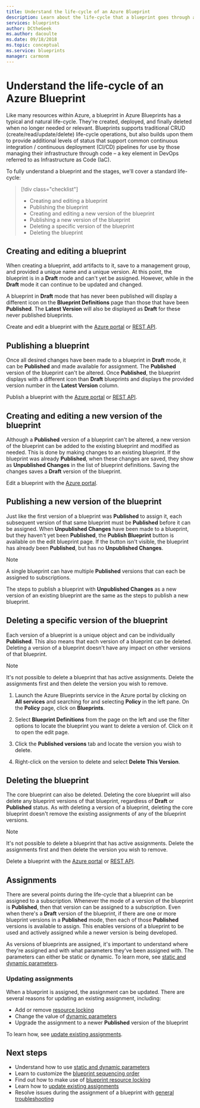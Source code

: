 ```yaml
---
title: Understand the life-cycle of an Azure Blueprint
description: Learn about the life-cycle that a blueprint goes through and details about each stage.
services: blueprints
author: DCtheGeek
ms.author: dacoulte
ms.date: 09/18/2018
ms.topic: conceptual
ms.service: blueprints
manager: carmonm
---
```

# Understand the life-cycle of an Azure Blueprint

Like many resources within Azure, a blueprint in Azure Blueprints has a typical and natural
life-cycle. They're created, deployed, and finally deleted when no longer needed or relevant.
Blueprints supports traditional CRUD (create/read/update/delete) life-cycle operations, but also
builds upon them to provide additional levels of status that support common continuous integration
/ continuous deployment (CI/CD) pipelines for use by those managing their infrastructure through
code – a key element in DevOps referred to as Infrastructure as Code (IaC).

To fully understand a blueprint and the stages, we'll cover a standard life-cycle:

> [!div class="checklist"]
> - Creating and editing a blueprint
> - Publishing the blueprint
> - Creating and editing a new version of the blueprint
> - Publishing a new version of the blueprint
> - Deleting a specific version of the blueprint
> - Deleting the blueprint

## Creating and editing a blueprint

When creating a blueprint, add artifacts to it, save to a management group, and provided a unique
name and a unique version. At this point, the blueprint is in a **Draft** mode and can't yet be
assigned. However, while in the **Draft** mode it can continue to be updated and changed.

A blueprint in **Draft** mode that has never been published will display a different icon on the
**Blueprint Definitions** page than those that have been **Published**. The **Latest Version** will
also be displayed as **Draft** for these never published blueprints.

Create and edit a blueprint with the [Azure portal](../create-blueprint-portal.md#create-a-blueprint)
or [REST API](../create-blueprint-rest-api.md#create-a-blueprint).

## Publishing a blueprint

Once all desired changes have been made to a blueprint in **Draft** mode, it can be **Published**
and made available for assignment. The **Published** version of the blueprint can't be altered.
Once **Published**, the blueprint displays with a different icon than **Draft** blueprints and
displays the provided version number in the **Latest Version** column.

Publish a blueprint with the [Azure portal](../create-blueprint-portal.md#publish-a-blueprint) or
[REST API](../create-blueprint-rest-api.md#publish-a-blueprint).

## Creating and editing a new version of the blueprint

Although a **Published** version of a blueprint can't be altered, a new version of the blueprint
can be added to the existing blueprint and modified as needed. This is done by making changes to an
existing blueprint. If the blueprint was already **Published**, when these changes are saved, they
show as **Unpublished Changes** in the list of blueprint definitions. Saving the changes saves a
**Draft** version of the blueprint.

Edit a blueprint with the [Azure portal](../create-blueprint-portal.md#edit-a-blueprint).

## Publishing a new version of the blueprint

Just like the first version of a blueprint was **Published** to assign it, each subsequent version
of that same blueprint must be **Published** before it can be assigned. When **Unpublished
Changes** have been made to a blueprint, but they haven't yet been **Published**, the **Publish
Blueprint** button is available on the edit blueprint page. If the button isn't visible, the
blueprint has already been **Published**, but has no **Unpublished Changes**.

> [!NOTE]
> A single blueprint can have multiple **Published** versions that can each be assigned to subscriptions.

The steps to publish a blueprint with **Unpublished Changes** as a new version of an existing
blueprint are the same as the steps to publish a new blueprint.

## Deleting a specific version of the blueprint

Each version of a blueprint is a unique object and can be individually **Published**. This also
means that each version of a blueprint can be deleted. Deleting a version of a blueprint doesn't
have any impact on other versions of that blueprint.

> [!NOTE]
> It's not possible to delete a blueprint that has active assignments. Delete the
> assignments first and then delete the version you wish to remove.

1. Launch the Azure Blueprints service in the Azure portal by clicking on **All services** and searching for and selecting **Policy** in the left pane. On the **Policy** page, click on **Blueprints**.

1. Select **Blueprint Definitions** from the page on the left and use the filter options to locate the blueprint you want to delete a version of. Click on it to open the edit page.

1. Click the **Published versions** tab and locate the version you wish to delete.

1. Right-click on the version to delete and select **Delete This Version**.

## Deleting the blueprint

The core blueprint can also be deleted. Deleting the core blueprint will also delete any blueprint
versions of that blueprint, regardless of **Draft** or **Published** status. As with deleting a
version of a blueprint, deleting the core blueprint doesn't remove the existing assignments of any
of the blueprint versions.

> [!NOTE]
> It's not possible to delete a blueprint that has active assignments. Delete the
> assignments first and then delete the version you wish to remove.

Delete a blueprint with the [Azure portal](../create-blueprint-portal.md#delete-a-blueprint) or
[REST API](../create-blueprint-rest-api.md#delete-a-blueprint).

## Assignments

There are several points during the life-cycle that a blueprint can be assigned to a subscription.
Whenever the mode of a version of the blueprint is **Published**, then that version can be assigned
to a subscription. Even when there's a **Draft** version of the blueprint, if there are one or more
blueprint versions in a **Published** mode, then each of those **Published** versions is available
to assign. This enables versions of a blueprint to be used and actively assigned while a newer
version is being developed.

As versions of blueprints are assigned, it's important to understand where they're assigned and
with what parameters they've been assigned with. The parameters can either be static or dynamic. To
learn more, see [static and dynamic parameters](parameters.md).

### Updating assignments

When a blueprint is assigned, the assignment can be updated. There are several reasons for updating
an existing assignment, including:

- Add or remove [resource locking](resource-locking.md)
- Change the value of [dynamic parameters](parameters.md#dynamic-parameters)
- Upgrade the assignment to a newer **Published** version of the blueprint

To learn how, see [update existing assignments](../how-to/update-existing-assignments.md).

## Next steps

- Understand how to use [static and dynamic parameters](parameters.md)
- Learn to customize the [blueprint sequencing order](sequencing-order.md)
- Find out how to make use of [blueprint resource locking](resource-locking.md)
- Learn how to [update existing assignments](../how-to/update-existing-assignments.md)
- Resolve issues during the assignment of a blueprint with [general troubleshooting](../troubleshoot/general.md)